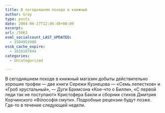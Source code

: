 ```yaml
---
title: В сегодняшнем походе в книжный
author: Gray
type: posts
date: 2004-06-27T12:06:48+00:00
excerpt:
url: /5063
esml_socialcount_LAST_UPDATED:
  - 1504953988
essb_cache_expire:
  - 1616167844
categories:
  - Uncategorized

---
```








В сегодняшнем походе в книжный магазин добыты действительно хорошие трофеи &#8212; две книги Сережи Кузнецова &#8212; &#171;Семь лепестков&#187; и &#171;Гроб хрустальный&#187;, &#8212; Дуги Бримсона &#171;Кое-что о Билли&#187;, &#171;С первой леди так не поступают&#187; Кристофера Бакли и сборник стихов Дмитрия Корчинского &#171;Фiлософiя смути&#187;. Подробные рецензии будут позже. Где-то в течение следующей недели.